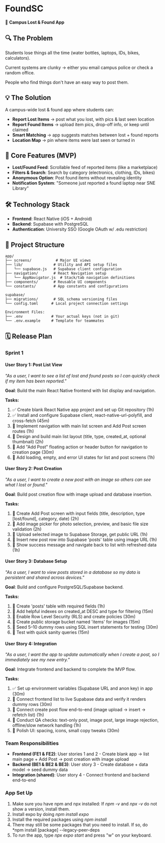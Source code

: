 # FoundSC
🎒 **Campus Lost & Found App**

## 🔍 The Problem

Students lose things all the time (water bottles, laptops, IDs, bikes, calculators).

Current systems are clunky → either you email campus police or check a random office.

People who find things don't have an easy way to post them.

## 💡 The Solution

A campus-wide lost & found app where students can:

- **Report Lost Items** → post what you lost, with pics & last seen location
- **Report Found Items** → upload item pics, drop-off info, or keep until claimed
- **Smart Matching** → app suggests matches between lost + found reports
- **Location Map** → pin where items were last seen or turned in

## 🚀 Core Features (MVP)

- **Lost/Found Feed**: Scrollable feed of reported items (like a marketplace)
- **Filters & Search**: Search by category (electronics, clothing, IDs, bikes)
- **Anonymous Option**: Post found items without revealing identity
- **Notification System**: "Someone just reported a found laptop near SNE Library"

## 🛠️ Technology Stack

- **Frontend**: React Native (iOS + Android)
- **Backend**: Supabase with PostgreSQL
- **Authentication**: University SSO (Google OAuth w/ .edu restriction)

## 📁 Project Structure

```
app/
├── screens/           # Major UI views
├── lib/              # Utility and API setup files
│   └── supabase.js   # Supabase client configuration
├── navigation/       # React Navigation setup
│   └── AppNavigator.js  # Stack/tab navigation definitions
├── components/       # Reusable UI components
└── constants/        # App constants and configurations

supabase/
├── migrations/       # SQL schema versioning files
└── config.toml      # Local project connection settings

Environment Files:
├── .env             # Your actual keys (not in git)
└── .env.example     # Template for teammates
```

## 🗓️ Release Plan

### Sprint 1

#### User Story 1: Post List View
*"As a user, I want to see a list of lost and found posts so I can quickly check if my item has been reported."*

**Goal**: Build the main React Native frontend with list display and navigation.

**Tasks:**
1. ✅ Create blank React Native app project and set up Git repository (1h)
2. ✅ Install and configure Supabase client, react-native-url-polyfill, and cross-fetch (45m)
3. 🔄 Implement navigation with main list screen and Add Post screen routes (1h)
4. 🔄 Design and build main list layout (title, type, created_at, optional thumbnail) (2h)
5. 🔄 Add "Add Post" floating action or header button for navigation to creation page (30m)
6. 🔄 Add loading, empty, and error UI states for list and post screens (1h)

#### User Story 2: Post Creation
*"As a user, I want to create a new post with an image so others can see what I lost or found."*

**Goal**: Build post creation flow with image upload and database insertion.

**Tasks:**
1. 🔄 Create Add Post screen with input fields (title, description, type [lost/found], category, date) (2h)
2. 🔄 Add image picker for photo selection, preview, and basic file size validation (2h)
3. 🔄 Upload selected image to Supabase Storage, get public URL (1h)
4. 🔄 Insert new post row into Supabase 'posts' table using image URL (1h)
5. 🔄 Show success message and navigate back to list with refreshed data (1h)

#### User Story 3: Database Setup
*"As a user, I want to view posts stored in a database so my data is persistent and shared across devices."*

**Goal**: Build and configure PostgreSQL/Supabase backend.

**Tasks:**
1. 🔄 Create 'posts' table with required fields (1h)
2. 🔄 Add helpful indexes on created_at DESC and type for filtering (15m)
3. 🔄 Enable Row Level Security (RLS) and create policies (30m)
4. 🔄 Create public storage bucket named 'items' for images (15m)
5. 🔄 Seed 5–10 dummy rows using SQL insert statements for testing (30m)
6. 🔄 Test with quick sanity queries (15m)

#### User Story 4: Integration
*"As a user, I want the app to update automatically when I create a post, so I immediately see my new entry."*

**Goal**: Integrate frontend and backend to complete the MVP flow.

**Tasks:**
1. ✅ Set up environment variables (Supabase URL and anon key) in app (30m)
2. 🔄 Connect frontend list to live Supabase data and verify it renders dummy rows (30m)
3. 🔄 Connect create post flow end-to-end (image upload → insert → refetch list) (1h)
4. 🔄 Conduct QA checks: text-only post, image post, large image rejection, offline/slow network handling (1h)
5. 🔄 Polish UI: spacing, icons, small copy tweaks (30m)

### Team Responsibilities
- **Frontend (FE1 & FE2)**: User stories 1 and 2 - Create blank app → list main page + Add Post → post creation with image upload
- **Backend (BE1 & BE2 & BE3)**: User story 3 - Create database + data model → seed dummy data
- **Integration (shared)**: User story 4 - Connect frontend and backend end-to-end


### App Set Up
1. Make sure you have npm and npx installed: If *npm -v* and *npx -v* do not show a version, install them.
2. Install expo by doing *npm install expo*
3. Install the required packages using *npm install*
4. There may still be some packages that you need to install. If so, do *npm install [package] --legacy-peer-deps
5. To run the app, type *npx expo start* and press "w" on your keyboard.
